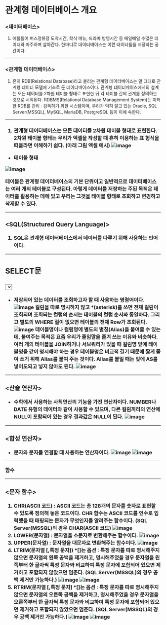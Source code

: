 관계형 데이터베이스 개요
========================

### <데이터베이스>
1) 예를들어 버스정류장 도착시간, 학식 메뉴, 드라마 방영시간 등 매일매일 수많은 데이터와 마주하며 살아간다. 한마디로 데이터베이스는 이런 데이터들을 저장하는 공간이다.
- - -
### <관계형 데이터베이스>
1) 흔히 RDB(Relational Database)라고 불리는 관계형 데이터베이스는 말 그대로 관계형 데이터 모델에 기초로 둔 데이터베이스이다. 관계형 데이터베이스에서의 설계는 모든 데이터를 2차원 테이블 형태로 표현한 뒤 각 테이블 간의 관계를
 정의하는 것으로 시작된다. RDBMS(Relational Database Management System)는 이러한 RDB를 관리 · 감독하기 위한 시스템이며, 우리가 익히 알고 있는 Oracle, SQL Server(MSSQL), MySQL, MariaDB, PostgreSQL 등이 이에 속한다.
- - -

### <TABLE>

1) 관계형 데이터베이스는 모든 데이터를 2차원 테이블 형태로 표현한다. 2차원 테이블 형태는 우리가 엑셀을 작성할 때 흔히 이용하는 표 형식을 떠올라면 이해하기 쉽다. (아래 그림 엑셀 예시)
![image](https://github.com/user-attachments/assets/11ff0fd2-79e3-4857-a6b7-8c55154a9164)
- 테이블 형태

 ![image](https://github.com/user-attachments/assets/08bdd9cc-8b1a-4c0d-8b5b-9b999039ffbd)

테이블은 관계형 데이터베이스의 기본 단위이고 일반적으로 데이터베이스는 여러 개의 테이블로 구성된다. 아렇게 데이터를 저장하는 주된 목적은 데이터를 활용하는 데에 있고 우리는 그것을 테이블 형태로 조회하고 변경하고 삭제할 수 있다.
- - -
### <SQL(Structured Query Language)>
1) SQL은 관계형 데이터베이스에서 데이터를 다루기 위해 사용하는 언어이다.
- - -

SELECT문
----------------

### <SELECT>
- 저장되어 있는 데이터를 조회하고자 할 때 사용하는 명령어이다.
![image](https://github.com/user-attachments/assets/3f239b01-3472-482c-9501-601897b22d42)
컬럼을 따로 명시하지 않고 *(asterisk)를 쓰면 전체 컬럼이 조회되며 조회되는 컬럼의 순서는 테이블의 컬럼 순서와 동일하다. 그리고 별도의 WHERE 절이 없으면 테이블의 전체 Row가 조회된다.
![image](https://github.com/user-attachments/assets/9ce7ae41-41ab-4416-9787-68db95f102ea)
테이블명이나 컬럼명에 별도의 별칭(Alias)을 붙여줄 수 있는데, 붙여주는 목적은 요즘 우리가 줄임말을 즐겨 쓰는 이유와 비슷하다. 여러 개의 테이블을 JOIN하거나 서브쿼리가 있을 때 컬럼명 앞에 테이블명을 같이 명시해야 하는 경우
 테이블명은 비교적 길기 때문에 짧게 줄여 쓰기 위해 Alias를 붙여 주는 것이다. Alias를 붙일 때는 앞에 AS를 넣어도되고 넣지 않아도 된다.
![image](https://github.com/user-attachments/assets/853bc19b-1526-4dd4-9203-2f51c0e43a30)
- - -
### <산술 연산자>
- 수학에서 사용하는 사칙연산의 기능을 가진 연산자이다. NUMBER나 DATE 유형의 데이터와 같이 사용할 수 있으며, 다른 컬럼끼리의 연산에 NULL이 포함되어 있는 경우 결과값은 NULL이 된다.
![image](https://github.com/user-attachments/assets/f3ba212c-40a3-4c69-b396-49bf96866c81)
- - -
### <합성 연산자>
- 문자와 문자를 연결할 때 사용하는 연산자이다.
![image](https://github.com/user-attachments/assets/0e6b0860-dc53-4037-9455-1f3473391a52)
![image](https://github.com/user-attachments/assets/79995f3e-edf4-4638-b158-f313ad6a0d3c)
- - -

함수
- - -

### <문자 함수>
1) CHR(ASCII 코드) : ASCII 코드는 총 128개의 문자를 숫자로 표현할 수 있도록 정의해 놓은 코드이다. CHR 함수는 ASCII 코드를 인수로 입력했을 때 매핑되는 문자가 무엇인지를 알려주는 함수이다. (SQL Server(MSSQL)의 경우 CHAR(ASCII 코드)
![image](https://github.com/user-attachments/assets/6431f1f1-1869-4572-9e0a-5d3742c049f4)
2) LOWER(문자열) : 문자열을 소문자로 변환해주는 함수이다.
![image](https://github.com/user-attachments/assets/39741818-6094-4c73-bb64-6a3346d50993)
3) UPPER(문자열) : 문자열을 대문자로 변환해주는 함수이다.
![image](https://github.com/user-attachments/assets/5c3c8f0c-a33e-4c1c-b4fe-588d2f7808a5)
4) LTRIM(문자열 [,특정 문자]) *[]는 옵션 : 특정 문자를 따로 명시해주지 않으면 문자열의 왼쪽 공백을 제거하고, 명시해주었을 경우 문자열을 왼쪽부터 한 글자씩 특정 문자와 비교하여 특정 문자에 포함되어 있으면 제거하고 포함되지 않았으면 멈춘다. (SQL Server(MSSQL)의 경우 공백 제거만 가능하다.)
![image](https://github.com/user-attachments/assets/6509f720-6aaa-41e0-89f8-a2d497e00f5c)
![image](https://github.com/user-attachments/assets/532699c1-f10d-4022-8e7d-3790e78405d6)
5) RTRIM(문자열 [,특정 문자] *[]는 옵션 : 특정 문자를 따로 명시해주지 않으면 문자열의 오른쪽 공백을 제거하고, 명시해주었을 경우 문자열을 오른쪽부터 한 글자씩 특정 문자와 비교하여 특정 문자에 포함되어 있으면 제거하고 포함되지 않았으면 멈춘다. (SQL Server(MSSQL)의 경우 공백 제거만 가능하다.)
![image](https://github.com/user-attachments/assets/252f0e8c-020b-4c81-952a-c4e215090362)
![image](https://github.com/user-attachments/assets/12d48015-287f-4034-8f45-b0a0e7787e4f)






